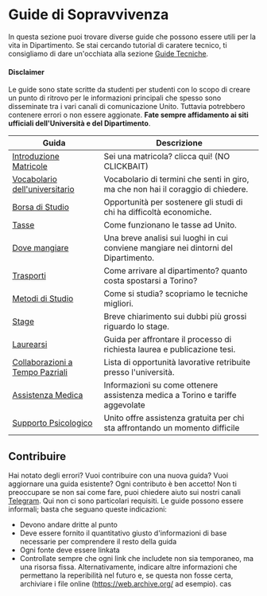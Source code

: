 # Guide di Sopravvivenza

In questa sezione puoi trovare diverse guide che possono essere utili per la vita in Dipartimento.
Se stai cercando tutorial di caratere tecnico, ti consigliamo di dare un'occhiata alla sezione [Guide Tecniche](../Guide%20Tecniche/README.md).
#### Disclaimer
Le guide sono state scritte da studenti per studenti con lo scopo di creare un punto di ritrovo per le informazioni principali che spesso sono disseminate tra i vari canali di comunicazione Unito. Tuttavia potrebbero contenere errori o non essere aggionate. **Fate sempre affidamento ai siti ufficiali dell'Università e del Dipartimento**.

| Guida                                                             | Descrizione                                                                               |
|-------------------------------------------------------------------|-------------------------------------------------------------------------------------------|
| [Introduzione Matricole](Matricole)                                 |Sei una matricola? clicca qui! (NO CLICKBAIT) |
| [Vocabolario dell'universitario](vocabolario.md)                                 | Vocabolario di termini che senti in giro, ma che non hai il coraggio di chiedere.  |
| [Borsa di Studio](borsa_studio.md)                                 | Opportunità per sostenere gli studi di chi ha difficoltà economiche.  |
| [Tasse](tasse.md)                                 | Come funzionano le tasse ad Unito.    |
| [Dove mangiare](dove_mangiare.md)                                 | Una breve analisi sui luoghi in cui conviene mangiare nei dintorni del Dipartimento.       |
| [Trasporti](trasporti.md)                                 | Come arrivare al dipartimento? quanto costa spostarsi a Torino?     |
| [Metodi di Studio](come_studiare)                                 | Come si studia? scopriamo le tecniche migliori.  |
| [Stage](stage.md)                                 | Breve chiarimento sui dubbi più grossi riguardo lo stage.  |
| [Laurearsi](Laurearsi)                                            | Guida per affrontare il processo di richiesta laurea e publicazione tesi.                  |
| [Collaborazioni a Tempo Pazriali](collaborazioni_tempo_parziale.md)                                 | Lista di opportunità lavorative retribuite presso l'università. |
| [Assistenza Medica](assistenza_medica.md)                                 | Informazioni su come ottenere assistenza medica a Torino e tariffe aggevolate |
| [Supporto Psicologico](supporto_psicologico.md)                                 | Unito offre assistenza gratuita per chi sta affrontando un momento difficile |                            

## Contribuire

Hai notato degli errori? Vuoi contribuire con una nuova guida? Vuoi aggiornare una guida esistente? Ogni contributo è ben accetto! Non ti preoccupare se non sai come fare, puoi chiedere aiuto sui nostri canali [Telegram](https://tsi-unito.eu/links.html).
Qui non ci sono particolari requisiti. Le guide possono essere informali; basta che seguano queste indicazioni:

- Devono andare dritte al punto
- Deve essere fornito il quantitativo giusto d'informazioni di base necessarie per comprendere il resto della guida
- Ogni fonte deve essere linkata
- Controllate sempre che ogni link che includete non sia temporaneo, ma una risorsa fissa. Alternativamente, indicare
  altre informazioni che permettano la reperibilità nel futuro e, se questa non fosse certa, archiviare i file online
  (<https://web.archive.org/> ad esempio).
  cas